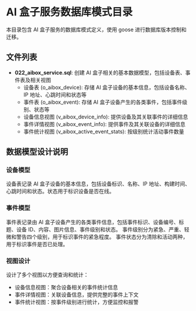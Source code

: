 # AI 盒子服务数据库模式目录

本目录包含 AI 盒子服务的数据库模式定义，使用 goose 进行数据库版本控制和迁移。

## 文件列表

- **022_aibox_service.sql**: 创建 AI 盒子相关的基本数据模型，包括设备表、事件表及相关视图
  - 设备表 (o_aibox_device): 存储 AI 盒子设备的基本信息，包括设备名称、IP 地址、心跳时间和状态等
  - 事件表 (o_aibox_event): 存储 AI 盒子设备产生的各类事件，包括事件级别、状态等
  - 设备信息视图 (v_aibox_device_info): 提供设备及其关联事件的详细信息
  - 事件详情视图 (v_aibox_event_info): 提供事件及其关联设备的详细信息
  - 事件统计视图 (v_aibox_active_event_stats): 按级别统计活动事件数量

## 数据模型设计说明

### 设备模型

设备表记录 AI 盒子设备的基本信息，包括设备标识、名称、IP 地址、构建时间、心跳时间和状态。状态用于标识设备是否在线。

### 事件模型

事件表记录由 AI 盒子设备产生的各类事件信息，包括事件标识、设备编号、标题、设备 ID、内容、图片信息、事件级别和状态。
事件级别分为紧急、严重、轻微和警告四个级别，用于标识事件的紧急程度。
事件状态分为清除和活动两种，用于标识事件是否已处理。

### 视图设计

设计了多个视图以方便查询和统计：

- 设备信息视图：聚合设备相关的事件统计信息
- 事件详情视图：关联设备信息，提供完整的事件上下文
- 事件统计视图：按事件级别进行统计，方便监控和报警
